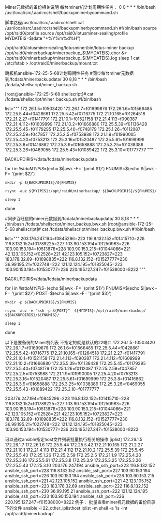 Miner元数据的备份相关说明
每台miner机计划周期性任务：
0 0 * * * /bin/bash  /usr/local/src/.aadircc/shell/backupminerbycommand.sh

脚本路径/usr/local/src/.aadircc/shell
cat /usr/local/src/.aadircc/shell/backupminerbycommand.sh
#!/bin/bash
source /opt/raid0/profile
source /opt/raid0/lotusminer-sealing/profile
MYDATEIS=$(date "+%Y%m%d%H")

/opt/raid0/lotusminer-sealing/lotusminer/bin/lotus-miner backup /opt/raid0/minerbackup/minerbackup_${MYDATEIS}.cbor &> /opt/raid0/minerbackup/minerbackup_${MYDATEIS}.log
sleep 1
cat /etc/fstab > /opt/raid0/minerbackup/mount.txt

跳板机ansible-172-25-5-68计划周期性任务
#同步每台miner元数据到/fcdata/minerbackupdata/
30 8,18 * * * /bin/bash /fcdata/shellscript/miner_backup.sh

[root@ansible-172-25-5-68 shellscript]# cat /fcdata/shellscript/miner_backup.sh
#!/bin/bash 

list="""
172.26.1.5=f0503420
172.26.1.7=f01699876
172.26.1.6=f01566485
172.25.5.44=f0428661
172.25.5.42=f0716775
172.21.10.165=f01264518
172.21.2.27=f01417791
172.21.10.1=f01521158
172.21.4.113=f090387
172.21.4.112=f01609999
172.21.10.2=f01666880
172.25.5.39=f01136428
172.25.5.45=f01179295
172.25.5.40=f0748179
172.25.1.26=f0112087
172.25.2.59=f047857
172.25.2.5=f0753988
172.21.1.9=f01990005
172.25.4.20=f0753213
172.25.3.16=f01520487
172.25.5.61=f01699999
172.25.3.8=f01416862
172.25.3.9=f01658888
172.25.3.25=f01038389
172.25.3.26=f0469055
172.25.5.43=f01089422
172.25.3.10=f01777777
"""

BACKUPDIRIS=/data/fcdata/minerbackupdata

for i in $list
do
    MYIPIS=$(echo $i|awk -F= '{print $1}')
    FNUMIS=$(echo $i|awk -F= '{print $2}')
    
    mkdir -p ${BACKUPDIRIS}/${FNUMIS}
    
    rsync -auz ${MYIPIS}:/opt/raid0/minerbackup/ ${BACKUPDIRIS}/${FNUMIS}/

    sleep 1
done

#同步百旺信的miner元数据到/fcdata/minerbackupdata/
30 8,18 * * * /bin/bash /fcdata/shellscript/miner_backup.bwx.sh
[root@ansible-172-25-5-68 shellscript]# cat /fcdata/shellscript/miner_backup.bwx.sh
#!/bin/bash

list="""
203.176.247.194=f0845296=223
116.8.132.152=f01415710=228
116.8.132.152=f01789225=227
103.90.153.194=f01250983=226
103.90.153.194=f0513878=228
103.90.153.215=f01044086=221
42.123.105.152=f02528=221
42.123.105.152=f0723827=223
183.178.32.69=f01098835=222
116.8.132.152=f01527777=230
36.99.195.21=f022748=222
121.12.124.195=f01825045=223
103.90.153.194=f01530777=236
220.195.127.247=f01538000=8222
"""

BACKUPDIRIS=/data/fcdata/minerbackupdata

for i in $list
do
    MYIPIS=$(echo $i|awk -F= '{print $1}')
    FNUMIS=$(echo $i|awk -F= '{print $2}')
    POST=$(echo $i|awk -F= '{print $3}')

    mkdir -p ${BACKUPDIRIS}/${FNUMIS}

    rsync -auz -e "ssh -p ${POST}"  ${MYIPIS}:/opt/raid0/minerbackup/ ${BACKUPDIRIS}/${FNUMIS}/

    sleep 1
done

以下是要备份的Miner机列表
不指定的就是默认的22端口
172.26.1.5=f0503420
172.26.1.7=f01699876
172.26.1.6=f01566485
172.25.5.44=f0428661
172.25.5.42=f0716775
172.21.10.165=f01264518
172.21.2.27=f01417791
172.21.10.1=f01521158
172.21.4.113=f090387
172.21.4.112=f01609999
172.21.10.2=f01666880
172.25.5.39=f01136428
172.25.5.45=f01179295
172.25.5.40=f0748179
172.25.1.26=f0112087
172.25.2.59=f047857
172.25.2.5=f0753988
172.21.1.9=f01990005
172.25.4.20=f0753213
172.25.3.16=f01520487
172.25.5.61=f01699999
172.25.3.8=f01416862
172.25.3.9=f01658888
172.25.3.25=f01038389
172.25.3.26=f0469055
172.25.5.43=f01089422
172.25.3.10=f01777777


203.176.247.194=f0845296=223
116.8.132.152=f01415710=228
116.8.132.152=f01789225=227
103.90.153.194=f01250983=226
103.90.153.194=f0513878=228
103.90.153.215=f01044086=221
42.123.105.152=f02528=221
42.123.105.152=f0723827=223
183.178.32.69=f01098835=222
116.8.132.152=f01527777=230
36.99.195.21=f022748=222
121.12.124.195=f01825045=223
103.90.153.194=f01530777=236
220.195.127.247=f01538000=8222

可以通过ansible指定host文件列表批量执行相关的操作
[iplist]
172.26.1.5
172.26.1.7
172.26.1.6
172.25.5.44
172.25.5.42
172.21.10.165
172.21.2.27
172.21.10.1
172.21.4.113
172.21.4.112
172.21.10.2
172.25.5.39
172.25.5.45
172.25.5.40
172.25.1.26
172.25.2.59
172.25.2.5
172.21.1.9
172.25.4.20
172.25.3.16
172.25.5.61
172.25.3.8
172.25.3.9
172.25.3.25
172.25.3.26
172.25.5.43
172.25.3.10
203.176.247.194 ansible_ssh_port=223
116.8.132.152 ansible_ssh_port=228
116.8.132.152 ansible_ssh_port=227
103.90.153.194 ansible_ssh_port=226
103.90.153.194 ansible_ssh_port=228
103.90.153.215 ansible_ssh_port=221
42.123.105.152 ansible_ssh_port=221
42.123.105.152 ansible_ssh_port=223
183.178.32.69 ansible_ssh_port=222
116.8.132.152 ansible_ssh_port=230
36.99.195.21 ansible_ssh_port=222
121.12.124.195 ansible_ssh_port=223
103.90.153.194 ansible_ssh_port=236
220.195.127.247=f01538000=8222
例子：
批量查看miner机元数据的备份目录下的文件
ansible -i 22_other_iplisthost iplist -m shell -a 'ls  -lht /opt/raid0/minerbackup'



